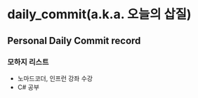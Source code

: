 # daily_commit(a.k.a. 오늘의 삽질)
Personal Daily Commit record
---
### 모하지 리스트

- 노마드코더, 인프런 강좌 수강
- C# 공부

